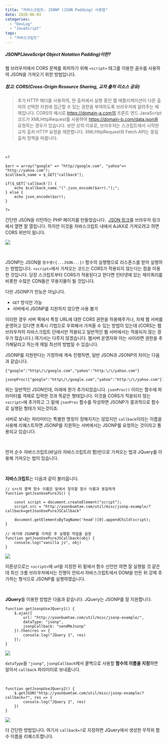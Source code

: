 ```yaml
---
title: "자바스크립트: JSONP (JSON Padding) 사용법"
date: 2020-06-03
categories: 
  - "DevLog"
  - "JavaScript"
tags: 
  - "자바스크립트"
---
```


##### **JSONP(JavaScript Object Notation Padding)이란?**

웹 브라우저에서 CORS 문제를 회피하기 위해 `<script>` 태그를 이용한 꼼수를 사용하여 JSON을 가져오기 위한 방법입니다.

##### **참고: CORS(Cross-Origin Resource Sharing, 교차 출처 리소스 공유)**

> 추가 HTTP 헤더를 사용하여, 한 출처에서 실행 중인 웹 애플리케이션이 다른 출처의 선택한 자원에 접근할 수 있는 권한을 부여하도록 브라우저에 알려주는 체제입니다. CORS의 예시로 https://domain-a.com의 프론트 엔드 JavaScript 코드가 XMLHttpRequest를 사용하여 https://domain-b.com/data.json을 요청하는 경우가 있습니다. 보안 상의 이유로, 브라우저는 스크립트에서 시작한 교차 출처 HTTP 요청을 제한합니다. XMLHttpRequest와 Fetch API는 동일 출처 정책을 따릅니다.

 

```
<?

$arr = array("google" => "http//google.com", "yahoo"=> "http://yahoo.com");
$callback_name = $_GET["callback"];

if($_GET['callback']) {
    echo $callback_name."(".json_encode($arr).");";
} else {
    echo json_encode($arr);
}

?>
```

간단한 JSON을 리턴하는 PHP 페이지를 만들었습니다.  [JSON 링크](http://yoonbumtae.com/util/misc/jsonp-example/)를 브라우저 링크에서 열면 잘 열립니다. 하지만 이것을 자바스크립트 내에서 AJAX로 가져오려고 하면 CORS 위반이 됩니다.

 ![](/assets/img/wp-content/uploads/2020/06/스크린샷-2020-06-03-오후-10.49.30.png)

 

JSONP는 JSON을 `함수명({...JSON...})` 함수의 실행형으로 리스폰스를 받아 실행하는 방법입니다. `<script>`에서 가져오는 코드는 CORS가 적용되지 않는다는 점을 이용한 것입니다. 당장 스크립트부터 CORS가 적용된다고 한다면 인터넷에 있는 제이쿼리를 비롯한 수많은 CDN들은 무용지물이 될 것입니다.

다만 JSONP가 만능은 아닙니다.

- `GET` 방식만 가능
- 서버에서 JSONP를 지원하지 않으면 사용 불가

이러한 경우 서버 쪽에서 특정 URL에 대한 CORS 권한을 허용해주거나, 자체 웹 서버를 운영하고 있다면 프록시 기법으로 우회해서 가져올 수 있는 방법이 있는데 (CORS는 웹 브라우저의 자바스크립트 단에서만 적용되고 일반적인 웹 서버에서는 적용되지 않는 경우가 많습니다.) 여기서는 다루지 않겠습니다. 웹서버 운영자와 아는 사이라면 권한을 추가해달라고 하는게 제일 최선의 방법일 수 있습니다.

JSONP를 지원한다는 가정하에 계속 진행하면, 일반 JSON과 JSONP의 차이는 다음과 같습니다.

```
{"google":"http\/\/google.com","yahoo":"http:\/\/yahoo.com"}
```

```
jsonpProc({"google":"http\/\/google.com","yahoo":"http:\/\/yahoo.com"});
```

위는 일반적인 JSON인데, 아래에 뭔가 추가되었습니다. `jsonProc()` 이라는 함수에 파라미터를 객체로 입력한 것과 똑같은 형태입니다. 이것을 CORS가 적용되지 않는 `<script>`에 추가하고 그 밑에 `jsonProc` 함수를 작성하면 JSONP가 결과적으로 함수로 실행된 형태가 되는것이죠.

서버로 보내는 파라미터는 특별한 명칭이 정해지지는 않았지만 `callback`이라는 이름을 사용해 리퀘스트하면 JSONP를 지원하는 서버에서는 JSONP를 요청하는 것이라고 통용되고 있습니다.

 

먼저 순수 자바스크립트(바닐라 자바스크립트라 함)만으로 가져오는 법과 JQuery를 이용해 가져오는 법이 있습니다.

 

**자바스크립트**는 다음과 같이 불러옵니다.

```
// src의 콜백 함수 이름은 밑에서 정의할 함수 이름과 동일하게
function getJsonUsePureJS() {
    
    const script = document.createElement("script");
    script.src = "http://yoonbumtae.com/util/misc/jsonp-example/?callback=getJsonUsePureJSCallback"

    document.getElementsByTagName('head')[0].appendChild(script);
}

// 여기에 JSONP를 가져온 후 실행할 작업을 설정
function getJsonUsePureJSCallback(obj) {
    console.log("vanilla js", obj)
}
```

 ![](/assets/img/wp-content/uploads/2020/06/스크린샷-2020-06-03-오후-11.11.34.png)

이론상으로는 `<script>`에 url을 지정한 뒤 밑에서 함수 선언만 하면 잘 실행될 것 같은데 최신 크롬 브라우저에서는 진행이 안되서 자바스크립트에서 DOM을 만든 뒤 강제 추가하는 형식으로 JSONP를 실행하였습니다.

 

**JQuery**를 이용한 방법은 다음과 같습니다. JQuery는 JSONP를 잘 지원합니다.

```
function getJsonpUseJQuery1() {
    $.ajax({
        url: "http://yoonbumtae.com/util/misc/jsonp-example/",
        dataType: "jsonp",
        jsonpCallback: "sendMeJsonp"
    }).then(res => {
        console.log("JQuery 1", res)
    });
}
```

 ![](/assets/img/wp-content/uploads/2020/06/스크린샷-2020-06-03-오후-11.03.38.png)

`dataType`을 `"jsonp"`, `jsonpCallback`에서 콜백으로 사용할 **함수의 이름을 지정**하면 알아서 `callback` 파라미터로 보내줍니다.

 

```
function getJsonpUseJQuery2() {
    $.getJSON("http://yoonbumtae.com/util/misc/jsonp-example/?callback=?", res => {
        console.log("JQuery 2", res)
    })
}
```

 ![](/assets/img/wp-content/uploads/2020/06/스크린샷-2020-06-03-오후-11.06.35.png)

더 간단한 방법입니다. 여기서 `callback=?`로 지정하면 JQuery에서 생성한 무작위 함수 이름을 리퀘스트합니다.
